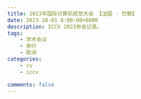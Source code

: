 ```yaml
---
title: 2023年国际计算机视觉大会 【法国 - 巴黎】
date: 2023-10-01 8:00:00+0800
description: ICCV 2023参会记录。
tags: 
    - 学术会议
    - 旅行
    - 欧洲
categories:
    - cv
    - iccv

comments: false
---
```


